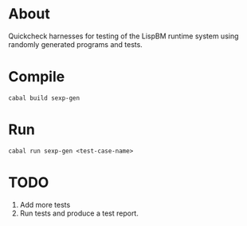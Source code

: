 
# About

Quickcheck harnesses for testing of the LispBM runtime system using
randomly generated programs and tests.

# Compile

```
cabal build sexp-gen
```

# Run

```
cabal run sexp-gen <test-case-name>
```

# TODO

1. Add more tests
2. Run tests and produce a test report.

